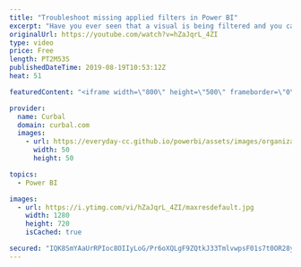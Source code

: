 ```yaml
---
title: "Troubleshoot missing applied filters in Power BI"
excerpt: "Have you ever seen that a visual is being filtered and you can't find where that filter is? Whether it has happened to you yet or not, make sure you check this video so you know how to fix it when if happens. #curbal #powerbi  Here you can download all the pbix files: https://curbal.com/donwload-center"
originalUrl: https://youtube.com/watch?v=hZaJqrL_4ZI
type: video
price: Free
length: PT2M53S
publishedDateTime: 2019-08-19T10:53:12Z
heat: 51

featuredContent: "<iframe width=\"800\" height=\"500\" frameborder=\"0\" src=\"https://www.youtube.com/embed/hZaJqrL_4ZI\" allow=\"accelerometer; autoplay; encrypted-media; gyroscope; picture-in-picture\" allowfullscreen></iframe>"

provider:
  name: Curbal
  domain: curbal.com
  images:
    - url: https://everyday-cc.github.io/powerbi/assets/images/organizations/curbal.com-50x50.jpg
      width: 50
      height: 50

topics:
  - Power BI

images:
  - url: https://i.ytimg.com/vi/hZaJqrL_4ZI/maxresdefault.jpg
    width: 1280
    height: 720
    isCached: true

secured: "IQK8SmYAaUrRPIoc8OIIyLoG/Pr6oXQLgF9ZQtkJ33TmlvwpsF01s7t0OR28yp2yrEnxaUVhy9i4nKUjaWLS6J1aYm8pKWotu5O3BgCpbFH8g62S7fd4R6pVoKC8brMLEVp2Jn1arrR1GTEQ3Sk9Ri32/Js8AzHKaRdQC3cMC9i3VKXwYO8KQHjnotSj+mkyVUw9l24T2S2qwiPPmpR1Ae8uD8dyUj8EMkiGBW/UC/nUTd9DpOwa6uyYYg6F+oKCKwWjXDG1zUQ/9LlWO6YvhAO2uZ8jpaEBOZ22gf0EJCyv4KAqiSoPuwwU2lKY9BADei8hnIZTkJMiwiXlTifczd3cp8SwjAsN+pvFuQknu/SnZKTjib32IW5N4wO0wYMSRUXntpXwXr2Iadror0m9UiH789sDD+rks09IWz0HS08=;qKTWFzpbn3extMRN0GDi6A=="
---
```


